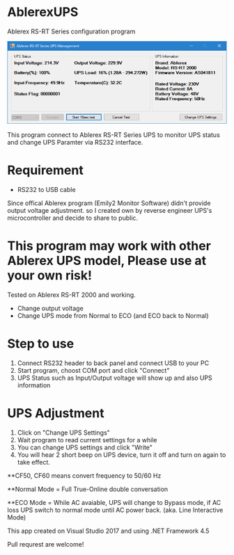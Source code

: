 # AblerexUPS
Ablerex RS-RT Series configuration program

![Program Screenshot](https://raw.githubusercontent.com/nProtect/AblerexUPS/master/screenshot.png)

This program connect to Ablerex RS-RT Series UPS to monitor UPS status and change UPS Paramter via RS232 interface.

# Requirement
- RS232 to USB cable

Since offical Ablerex program (Emily2 Monitor Software) didn't provide output voltage adjustment.
so I created own by reverse engineer UPS's microcontroller and decide to share to public.

# This program may work with other Ablerex UPS model, Please use at your own risk!

Tested on Ablerex RS-RT 2000 and working.
- Change output voltage
- Change UPS mode from Normal to ECO (and ECO back to Normal)

# Step to use
1. Connect RS232 header to back panel and connect USB to your PC
2. Start program, choost COM port and click "Connect"
3. UPS Status such as Input/Output voltage will show up and also UPS information

# UPS Adjustment
1. Click on "Change UPS Settings"
2. Wait program to read current settings for a while
3. You can change UPS settings and click "Write"
4. You will hear 2 short beep on UPS device, turn it off and turn on again to take effect.

**CF50, CF60 means convert frequency to 50/60 Hz

**Normal Mode = Full True-Online double conversation

**ECO Mode = While AC avaiable, UPS will change to Bypass mode, if AC loss UPS switch to normal mode until AC power back. (aka. Line Interactive Mode)

This app created on Visual Studio 2017 and using .NET Framework 4.5

Pull requrest are welcome!
